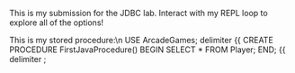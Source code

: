This is my submission for the JDBC lab. Interact with my REPL loop to explore all of the options!

This is my stored procedure:\n
USE ArcadeGames;
delimiter {{
CREATE PROCEDURE FirstJavaProcedure()
BEGIN
    SELECT * FROM Player;
END; {{
delimiter ;
